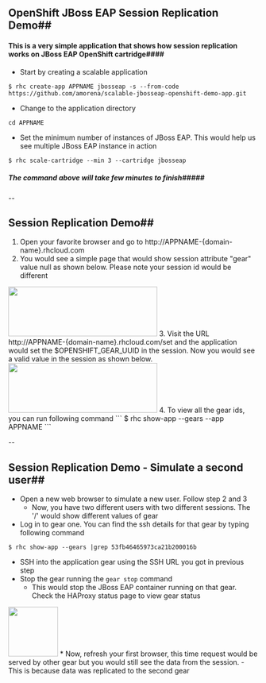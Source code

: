 ## OpenShift JBoss EAP Session Replication Demo##

#### This is a very simple application that shows how session replication works on JBoss EAP OpenShift cartridge####

* Start by creating a scalable application
```
$ rhc create-app APPNAME jbosseap -s --from-code https://github.com/amorena/scalable-jbosseap-openshift-demo-app.git
```

* Change to the application directory
```
cd APPNAME
```

* Set the minimum number of instances of JBoss EAP. This would help us see multiple JBoss EAP instance in action
```
$ rhc scale-cartridge --min 3 --cartridge jbosseap
```
##### The command above will take few minutes to finish#####

--

## Session Replication Demo##

1. Open your favorite browser and go to http://APPNAME-{domain-name}.rhcloud.com
2. You would see a simple page that would show session attribute "gear" value null as shown below. Please note your session id would be different
<img src="https://whyjava.files.wordpress.com/2014/08/screen-shot-2014-08-26-at-1-24-43-am.png" height="100" width="300">
3. Visit the URL http://APPNAME-{domain-name}.rhcloud.com/set and the application would set the $OPENSHIFT_GEAR_UUID in the session. Now you would see a valid value in the session as shown below.
<img src="https://whyjava.files.wordpress.com/2014/08/screen-shot-2014-08-26-at-1-30-24-am.png" height="100" width="300">
4. To view all the gear ids, you can run following command
```
$ rhc show-app --gears --app APPNAME
```

--
## Session Replication Demo - Simulate a second user##
* Open a new web browser to simulate a new user. Follow step 2 and 3
   - Now, you have two different users with two different sessions. The '/' would show different values of gear
* Log in to gear one. You can find the ssh details for that gear by typing following command
```
$ rhc show-app --gears |grep 53fb46465973ca21b200016b
```
* SSH into the application gear using the SSH URL you got in previous step
* Stop the gear running the <code>gear stop</code> command
   - This would stop the JBoss EAP container running on that gear. Check the HAProxy status page to view gear status
<img src="https://whyjava.files.wordpress.com/2014/08/screen-shot-2014-08-26-at-1-40-59-am.png" height="100">
* Now, refresh your first browser, this time request would be served by other gear but you would still see the data from the session.
    - This is because data was replicated to the second gear
